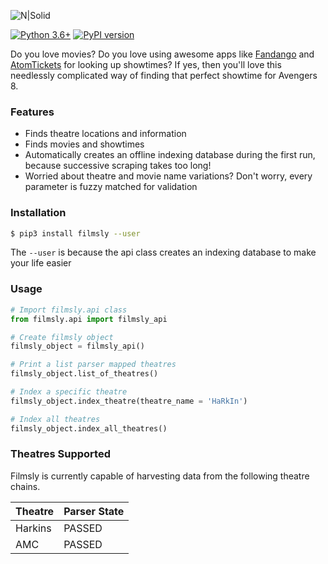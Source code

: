 
![N|Solid](https://res.cloudinary.com/dzh5lsjmb/image/upload/v1541647602/large_films.ly.png)

[![Python 3.6+](https://img.shields.io/badge/python-3.6-blue.svg)](https://www.python.org/downloads/release/python-360/) [![PyPI version](https://badge.fury.io/py/filmsly.svg)](https://badge.fury.io/py/filmsly)

Do you love movies? Do you love using awesome apps like [Fandango](https://www.fandango.com/) and [AtomTickets](https://www.atomtickets.com/) for looking up showtimes? If yes, then you'll love this needlessly complicated way of finding that perfect showtime for Avengers 8.

### Features
* Finds theatre locations and information
* Finds movies and showtimes
* Automatically creates an offline indexing database during the first run, because successive scraping takes too long!
* Worried about theatre and movie name variations? Don't worry, every parameter is fuzzy matched for validation

### Installation

```sh
$ pip3 install filmsly --user
```
The `--user` is because the api class creates an indexing database to make your life easier

### Usage

```py
# Import filmsly.api class
from filmsly.api import filmsly_api

# Create filmsly object
filmsly_object = filmsly_api()

# Print a list parser mapped theatres
filmsly_object.list_of_theatres()

# Index a specific theatre
filmsly_object.index_theatre(theatre_name = 'HaRkIn')

# Index all theatres
filmsly_object.index_all_theatres()

```

### Theatres Supported

Filmsly is currently capable of harvesting data from the following theatre chains.

| Theatre | Parser State |
| ------ | ------ |
| Harkins | PASSED |
| AMC | PASSED |
